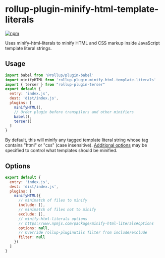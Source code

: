 # rollup-plugin-minify-html-template-literals

[![npm](https://img.shields.io/npm/v/rollup-plugin-minify-html-template-literals.svg)](https://www.npmjs.com/package/rollup-plugin-minify-html-template-literals)

Uses minify-html-literals to minify HTML and CSS markup inside JavaScript template literal strings.

## Usage

```js
import babel from '@rollup/plugin-babel'
import minifyHTML from 'rollup-plugin-minify-html-template-literals'
import { terser } from "rollup-plugin-terser"
export default {
  entry: 'index.js',
  dest: 'dist/index.js',
  plugins: [
    minifyHTML(),
    // Order plugin before transpilers and other minifiers
    babel(),
    terser()
  ]
}
```

By default, this will minify any tagged template literal string whose tag contains "html" or "css" (case insensitive). [Additional options](https://www.npmjs.com/package/minify-html-literals#options) may be specified to control what templates should be minified.

## Options

```js
export default {
  entry: 'index.js',
  dest: 'dist/index.js',
  plugins: [
    minifyHTML({
      // minimatch of files to minify
      include: [],
      // minimatch of files not to minify
      exclude: [],
      // minify-html-literals options
      // https://www.npmjs.com/package/minify-html-literals#options
      options: null,
      // Override rollup-pluginutils filter from include/exclude
      filter: null
    })
  ]
}
```
